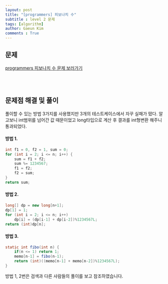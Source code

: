 ```yaml
---
layout: post
title: "[programmers] 피보나치 수"
subtitle : level 2 문제
tags: [algorithm]
author: Gaeun Kim
comments : True
---
```


<h2>문제</h2>

[programmers 피보나치 수 문제 보러가기](https://programmers.co.kr/learn/courses/30/lessons/12945)

<br><br>

<h2>문제점 해결 및 풀이</h2>

풀이할 수 있는 방법 3가지를 사용했지만 3개의 테스트케이스에서 자꾸 실패가 떴다. 알고보니 int범위를 넘어간 값 때문이었고 long타입으로 계산 후 결과를 int형변환 해주니 통과되었다.

#### 방법 1.

```java
int f1 = 0, f2 = 1, sum = 0;
for (int i = 2; i <= n; i++) {
	sum = f1 + f2;
	sum %= 1234567;
	f1 = f2;
	f2 = sum;
}
return sum;
```

#### 방법 2.

```java
long[] dp = new long[n+1];
dp[1] = 1;
for (int i = 2; i <= n; i++) 
    dp[i] = (dp[i-1] + dp[i-2])%1234567L;
return (int)dp[n];
```

#### 방법 3.

```java
static int fibo(int n) {
	if(n <= 1) return 1;
	memo[n-1] = fibo(n-1);
	return (int)((memo[n-1] + memo[n-2])%1234567L);
}
```

방법 1, 2번은 검색과 다른 사람들의 풀이를 보고 참조하였습니다. 